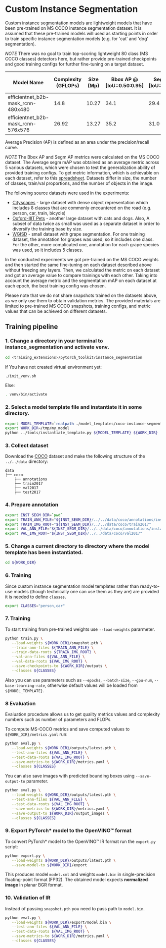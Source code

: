 # Custom Instance Segmentation

Custom instance segmentation models are lightweight models that have been pre-trained on MS COCO instance segmentation dataset.
It is assumed that these pre-trained models will used as starting points in order to train specific instance segmentation models (e.g. for 'cat' and 'dog' segmentation).

*NOTE* There was no goal to train top-scoring lightweight 80 class (MS COCO classes) detectors here,
but rather provide pre-trained checkpoints and good training configs for further fine-tuning on a target dataset.

| Model Name | Complexity (GFLOPs) | Size (Mp) | Bbox AP @ [IoU=0.50:0.95] | Segm AP @ [IoU=0.50:0.95] | Average segm mAP | Links | GPU_NUM |
| --- | --- | --- | --- | --- | --- | --- | --- |
| efficientnet_b2b-mask_rcnn-480x480 | 14.8 | 10.27 | 34.1 | 29.4 | 44.1 | [snapshot](https://storage.openvinotoolkit.org/repositories/openvino_training_extensions/models/instance_segmentation/v2/efficientnet_b2b-mask_rcnn-480x480.pth), [model template](efficientnet_b2b-mask_rcnn-480x480/template.yaml) | 1 |
| efficientnet_b2b-mask_rcnn-576x576 | 26.92 | 13.27 | 35.2 | 31.0 | 46.5 | [snapshot](https://storage.openvinotoolkit.org/repositories/openvino_training_extensions/models/instance_segmentation/v2/efficientnet_b2b-mask_rcnn-576x576.pth), [model template](efficientnet_b2b-mask_rcnn-576x576/template.yaml) | 1 |

Average Precision (AP) is defined as an area under the precision/recall curve. 

*NOTE* The Bbox AP and Segm AP metrics were calculated on the MS COCO dataset. The Average segm mAP was obtained as an average metric across 5 various datasets, which were chosen to test the generalization ability of provided training configs. To get metric information, which is achievable on each dataset, refer to this [spreadsheet](https://docs.google.com/spreadsheets/d/1wv3RzGu4Iwa0G_wCjBC5xMUMDr2JXEIm-2MeRwWCt7E/edit?usp=sharing). Datasets differ in size, the number of classes, train/val proportions, and the number of objects in the image. 

The following source datasets were used in the experiments:
* [Cityscapes](https://www.cityscapes-dataset.com/) - large dataset with dense object representation which includes 8 classes that are commonly encountered on the road (e.g. person, car, train, bicycle)   
* [Oxford-IIIT Pets](https://www.robots.ox.ac.uk/~vgg/data/pets/) - another large dataset with cats and dogs. Also, A subset of data twice as small was used as a separate dataset in order to diversify the training base by size.
* [WGISD](https://github.com/thsant/wgisd) - small dataset with grape segmentation. For one training dataset, the annotation for grapes was used, so it includes one class. For the other, more complicated one, annotation for each grape species was used, so it includes 5 classes. 

In the conducted experiments we got pre-trained on the MS COCO weights and then started the same fine-tuning on each dataset described above without freezing any layers. 
Then, we calculated the metric on each dataset and got an average value to compare trainings with each other. 
Taking into account the average metric and the segmentation mAP on each dataset at each epoch, the best training config was chosen.

Please note that we do not share snapshots trained on the datasets above, as we only use them to obtain validation metrics. The provided materials are limited to pre-trained MS COCO snapshots, training configs, and metric values that can be achieved on different datasets.

## Training pipeline

### 1. Change a directory in your terminal to instance_segmentation and activate venv.

```bash
cd <training_extensions>/pytorch_toolkit/instance_segmentation
```
If You have not created virtual environment yet:
```bash
./init_venv.sh
```
Else:
```bash
. venv/bin/activate
```

### 2. Select a model template file and instantiate it in some directory.

```bash
export MODEL_TEMPLATE=`realpath ./model_templates/coco-instance-segmentation/instance-segmentation-0904/template.yaml`
export WORK_DIR=/tmp/my_model
python ../tools/instantiate_template.py ${MODEL_TEMPLATE} ${WORK_DIR}
```

### 3. Collect dataset

Download the [COCO](https://cocodataset.org/#home) dataset and make the following
structure of the `../../data` directory:

```
data
├── coco
    ├── annotations
    ├── train2017
    ├── val2017
    ├── test2017
```

### 4. Prepare annotation

```bash
export INST_SEGM_DIR=`pwd`
export TRAIN_ANN_FILE="${INST_SEGM_DIR}/../../data/coco/annotations/instances_train2017.json"
export TRAIN_IMG_ROOT="${INST_SEGM_DIR}/../../data/coco/train2017"
export VAL_ANN_FILE="${INST_SEGM_DIR}/../../data/coco/annotations/instances_val2017.json"
export VAL_IMG_ROOT="${INST_SEGM_DIR}/../../data/coco/val2017"
```

### 5. Change a current directory to directory where the model template has been instantiated.

```bash
cd ${WORK_DIR}
```

### 6. Training

Since custom instance segmentation model templates rather than ready-to-use models (though technically one can use them as they are) are provided it is needed to define `classes`.

```bash
export CLASSES="person,car"
```

### 7. Training

To start training from pre-trained weights use `--load-weights` pararmeter.

```bash
python train.py \
   --load-weights ${WORK_DIR}/snapshot.pth \
   --train-ann-files ${TRAIN_ANN_FILE} \
   --train-data-roots ${TRAIN_IMG_ROOT} \
   --val-ann-files ${VAL_ANN_FILE} \
   --val-data-roots ${VAL_IMG_ROOT} \
   --save-checkpoints-to ${WORK_DIR}/outputs \
   --classes ${CLASSES}
```

Also you can use parameters such as `--epochs`, `--batch-size`, `--gpu-num`, `--base-learning-rate`, otherwise default values will be loaded from `${MODEL_TEMPLATE}`.

### 8 Evaluation

Evaluation procedure allows us to get quality metrics values and complexity numbers such as number of parameters and FLOPs.

To compute MS-COCO metrics and save computed values to `${WORK_DIR}/metrics.yaml` run:

```bash
python eval.py \
   --load-weights ${WORK_DIR}/outputs/latest.pth \
   --test-ann-files ${VAL_ANN_FILE} \
   --test-data-roots ${VAL_IMG_ROOT} \
   --save-metrics-to ${WORK_DIR}/metrics.yaml \
   --classes ${CLASSES}
```

You can also save images with predicted bounding boxes using `--save-output-to` parameter.

```bash
python eval.py \
   --load-weights ${WORK_DIR}/outputs/latest.pth \
   --test-ann-files ${VAL_ANN_FILE} \
   --test-data-roots ${VAL_IMG_ROOT} \
   --save-metrics-to ${WORK_DIR}/metrics.yaml \
   --save-output-to ${WORK_DIR}/output_images \
   --classes ${CLASSES}
```

### 9. Export PyTorch\* model to the OpenVINO™ format

To convert PyTorch\* model to the OpenVINO™ IR format run the `export.py` script:

```bash
python export.py \
   --load-weights ${WORK_DIR}/outputs/latest.pth \
   --save-model-to ${WORK_DIR}/export
```

This produces model `model.xml` and weights `model.bin` in single-precision floating-point format
(FP32). The obtained model expects **normalized image** in planar BGR format.

### 10. Validation of IR

Instead of passing `snapshot.pth` you need to pass path to `model.bin`.

```bash
python eval.py \
   --load-weights ${WORK_DIR}/export/model.bin \
   --test-ann-files ${VAL_ANN_FILE} \
   --test-data-roots ${VAL_IMG_ROOT} \
   --save-metrics-to ${WORK_DIR}/metrics.yaml \
   --classes ${CLASSES}
```
